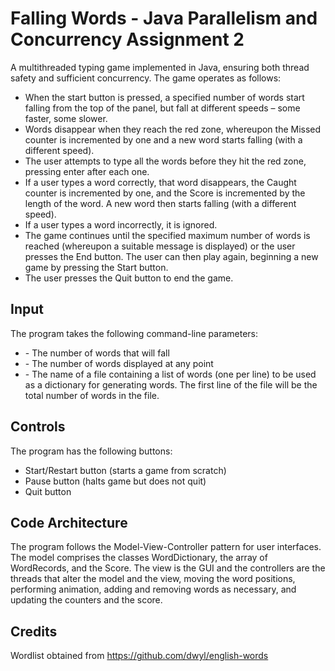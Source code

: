 # Falling Words - Java Parallelism and Concurrency Assignment 2

A multithreaded typing game implemented in Java, ensuring both thread safety and sufficient concurrency. The game operates as follows:

- When the start button is pressed, a specified number of words start falling from the top of the panel, but fall at different speeds – some faster, some slower.
- Words disappear when they reach the red zone, whereupon the Missed counter is incremented by one and a new word starts falling (with a different speed).
- The user attempts to type all the words before they hit the red zone, pressing enter after each one.
- If a user types a word correctly, that word disappears, the Caught counter is incremented by one, and the Score is incremented by the length of the word. A new word then starts falling (with a different speed).
- If a user types a word incorrectly, it is ignored.
- The game continues until the specified maximum number of words is reached (whereupon a suitable message is displayed) or the user presses the End button. The user can then play again, beginning a new game by pressing the Start button.
- The user presses the Quit button to end the game.

## Input

The program takes the following command-line parameters:

- <total words> - The number of words that will fall
- <words on screen> - The number of words displayed at any point
- <dictionary file> - The name of a file containing a list of words (one per line) to be used as a dictionary for generating words. The first line of the file will be the total number of words in the file.

## Controls

The program has the following buttons:

- Start/Restart button (starts a game from scratch)
- Pause button (halts game but does not quit)
- Quit button

## Code Architecture

The program follows the Model-View-Controller pattern for user interfaces. The model comprises the classes WordDictionary, the array of WordRecords, and the Score. The view is the GUI and the controllers are the threads that alter the model and the view, moving the word positions, performing animation, adding and removing words as necessary, and updating the counters and the score.

## Credits

Wordlist obtained from https://github.com/dwyl/english-words
<!-- ### Report

A concise report is included, detailing and explaining the coding done, including:

- A description of each of the classes added and any modifications made to the existing classes.
- A description of all the Java concurrency features used and why they were necessary (e.g., atomic variables, synchronized classes, synchronized collections, barriers, etc.).
    An explanation of how the code was written to ensure:
        thread safety (for both shared variables and the Swing library)
        Thread synchronization where necessary
        Liveness
        No deadlock.
    An explanation of how the system was validated and checked for errors, especially regarding concurrency and synchronization. -->